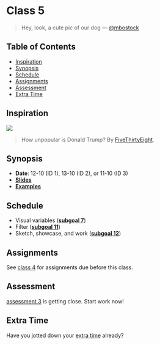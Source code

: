 # Class 5

> Hey, look, a cute pic of our dog — [@mbostock][quote]

## Table of Contents

*   [Inspiration](#inspiration)
*   [Synopsis](#synopsis)
*   [Schedule](#schedule)
*   [Assignments](#assignments)
*   [Assessment](#assessment)
*   [Extra Time](#extra-time)

## Inspiration

[![][inspiration-cover]][inspiration-link]

> How unpopular is Donald Trump?  By [FiveThirtyEight][inspiration-author].

## Synopsis

*   **Date**: 12-10 (ID 1), 13-10 (ID 2), or 11-10 (ID 3)
*   [**Slides**][slides]
*   [**Examples**][examples]

## Schedule

*   Visual variables ([**subgoal 7**][s7])
*   Filter ([**subgoal 11**][s11])
*   Sketch, showcase, and work ([**subgoal 12**][s12])

## Assignments

See [class 4][c4] for assignments due before this class.

## Assessment

[assessment 3][a3] is getting close.  Start work now!

## Extra Time

Have you jotted down your [extra time][extra-time] already?

[inspiration-cover]: images/trump.jpg

[inspiration-link]: https://projects.fivethirtyeight.com/trump-approval-ratings/

[inspiration-author]: https://fivethirtyeight.com

[c4]: class-4.md#assignments

[a3]: assessment-3

[s7]: readme.md#subgoal-7

[s11]: readme.md#subgoal-11

[s12]: readme.md#subgoal-12

[quote]: https://twitter.com/mbostock/status/863195903460376577

[slides]: https://docs.google.com/presentation/d/1PLDNljfAAHdajg07nO7S4LxX-nzk__zTgXUqdy-Bkx8

[examples]: https://cmda-tt.github.io/course-17-18/class-5/

[extra-time]: participation.md
